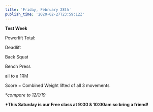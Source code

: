 ```yaml
---
title: 'Friday, February 28th'
publish_time: '2020-02-27T23:59:12Z'
---
```


**Test Week**

Powerlift Total:

Deadlift

Back Squat

Bench Press

all to a 1RM

Score = Combined Weight lifted of all 3 movements

*\*compare to 12/1/19*

**\*This Saturday is our Free class at 9:00 & 10:00am so bring a
friend!**
